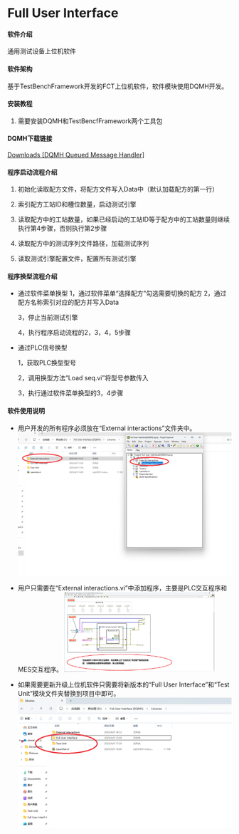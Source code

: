 #  Full User Interface

#### 软件介绍

通用测试设备上位机软件

#### 软件架构

基于TestBenchFramework开发的FCT上位机软件，软件模块使用DQMH开发。

#### 安装教程

1. 需要安装DQMH和TestBencfFramework两个工具包

#### DQMH下载链接

[Downloads [DQMH Queued Message Handler]](https://wiki.dqmh.org/dqmh/downloads)

#### 程序启动流程介绍

1. 初始化读取配方文件，将配方文件写入Data中（默认加载配方的第一行）

2. 索引配方工站ID和槽位数量，启动测试引擎

3. 读取配方中的工站数量，如果已经启动的工站ID等于配方中的工站数量则继续执行第4步骤，否则执行第2步骤

4. 读取配方中的测试序列文件路径，加载测试序列

5. 读取测试引擎配置文件，配置所有测试引擎

#### 程序换型流程介绍

- 通过软件菜单换型
  1，通过软件菜单“选择配方”勾选需要切换的配方
  2，通过配方名称索引对应的配方并写入Data
  
  3，停止当前测试引擎
  
  4，执行程序启动流程的2，3，4，5步骤
- 通过PLC信号换型
  
  1，获取PLC换型型号
  
  2，调用换型方法“Load seq.vi”将型号参数传入
  
  3，执行通过软件菜单换型的3，4步骤

#### 软件使用说明

- 用户开发的所有程序必须放在“External interactions”文件夹中。
  <img title="" src="pic/%E5%B1%8F%E5%B9%95%E6%88%AA%E5%9B%BE%202025-04-09%20151930.png" alt="屏幕截图 2025-04-09 151930" style="zoom:50%;">

- 用户只需要在“External interactions.vi”中添加程序，主要是PLC交互程序和MES交互程序。
  <img title="" src="pic/%E5%B1%8F%E5%B9%95%E6%88%AA%E5%9B%BE%202025-04-09%20152935.png" alt="屏幕截图 2025-04-09 152935" style="zoom:33%;">

- 如果需要更新升级上位机软件只需要将新版本的“Full User Interface”和“Test Unit”模块文件夹替换到项目中即可。
  <img src="pic/%E5%B1%8F%E5%B9%95%E6%88%AA%E5%9B%BE%202025-04-09%20153601.png" title="" alt="屏幕截图 2025-04-09 153601" style="zoom:67%;">
